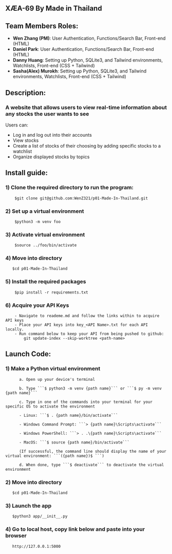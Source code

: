 ## XÆA-69 By Made in Thailand

## Team Members Roles:
- **Wen Zhang (PM)**: User Authentication, Functions/Search Bar, Front-end (HTML)
- **Daniel Park**: User Authentication, Functions/Search Bar, Front-end (HTML)
- **Danny Huang**: Setting up Python, SQLite3, and Tailwind environments, Watchlists, Front-end (CSS + Tailwind)
- **Sasha(Alex) Murokh**: Setting up Python, SQLite3, and Tailwind environments, Watchlists, Front-end (CSS + Tailwind)
## Description:

### A website that allows users to view real-time information about any stocks the user wants to see

Users can:
- Log in and log out into their accounts
- View stocks
- Create a list of stocks of their choosing by adding specific stocks to a watchlist
- Organize displayed stocks by topics


## Install guide:
### 1) Clone the required directory to run the program:
```  
    $git clone git@github.com:WenZ321/p01-Made-In-Thailand.git
```
### 2) Set up a virtual environment 
```
    $python3 -m venv foo
```
### 3) Activate virtual environment
```
    $source ../foo/bin/activate
```
### 4) Move into directory
```
   $cd p01-Made-In-Thailand
```
### 5) Install the required packages
```
    $pip install -r requirements.txt
```
### 6) Acquire your API Keys
```
    - Navigate to reademe.md and follow the links within to acquire API keys
    - Place your API keys into key_<API Name>.txt for each API locally.
    - Run command below to keep your API from being pushed to github:
        git update-index --skip-worktree <path-name>
```
## Launch Code:

### 1) Make a Python virtual environment 
```
      a. Open up your device's terminal

      b. Type ```$ python3 -m venv {path name}``` or ```$ py -m venv {path name}```

      c. Type in one of the commands into your terminal for your specific OS to activate the environment

      - Linux: ```$ . {path name}/bin/activate```
    
      - Windows Command Prompt: ```> {path name}\Scripts\activate```

      - Windows PowerShell: ```> . .\{path name}\Scripts\activate```

      - MacOS: ```$ source {path name}/bin/activate```

      (If successful, the command line should display the name of your virtual environment: ```({path name})$ ```)

      d. When done, type ```$ deactivate``` to deactivate the virtual environment
```

### 2) Move into directory
```
   $cd p01-Made-In-Thailand
```
### 3) Launch the app
```   
   $python3 app/__init__.py
```
### 4) Go to local host, copy link below and paste into your browser
```
   http://127.0.0.1:5000
```

